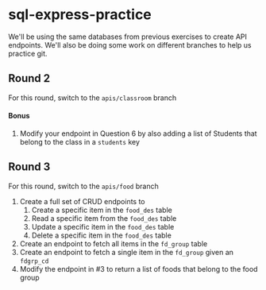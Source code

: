 # sql-express-practice

We'll be using the same databases from previous exercises to create API endpoints. We'll also be doing some work on different branches to help us practice git.

<!-- ## Round 1

For this round, you can stay here on the `main` branch

1. Create a GET endpoint that returns all Users
2. Create a GET endpoint that returns all Comments
3. Create a POST endpoint that allows you to create a User
4. Create a POST endpoint that allows you to create a Comment
5. Create a PUT endpoint that allows you to update a User
6. Create a PUT endpoint that allows you to update a Comment
7. Create a GET endpoint that allows you to retrieve a User's Comments -->

## Round 2

For this round, switch to the `apis/classroom` branch

<!-- 1. Create an endpoint to retrieve all Classes -->
<!-- 2. Create an endpoint to retrieve all Students -->
<!-- 3. Create an endpoint to retrieve all Teachers -->
<!-- 4. Create an endpoint to retrieve all Students given a specific Class ID -->
<!-- 5. Create an endpoint to retrieve all Classes given a specific Teacher ID -->
<!-- 6. Create an endpoint to retrieve a single Class given a specific ID
7. Create an endpoint to retrieve a single Student given a specific ID -->

#### Bonus

1. Modify your endpoint in Question 6 by also adding a list of Students that belong to the class in a `students` key 


## Round 3

For this round, switch to the `apis/food` branch

1. Create a full set of CRUD endpoints to 
   1. Create a specific item in the `food_des` table
   2. Read a specific item from the `food_des` table
   3. Update a specific item in the `food_des` table
   4. Delete a specific item in the `food_des` table
2. Create an endpoint to fetch all items in the `fd_group` table
3. Create an endpoint to fetch a single item in the `fd_group` given an `fdgrp_cd` 
4. Modify the endpoint in #3 to return a list of foods that belong to the food group
